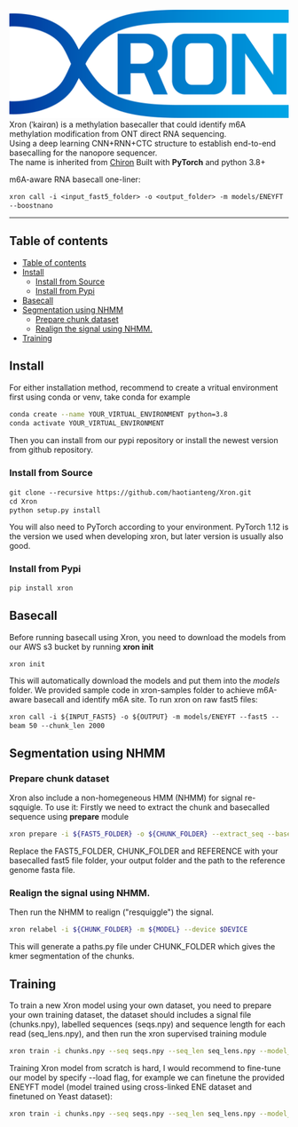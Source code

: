 ![xron_logo](https://github.com/haotianteng/Xron/blob/master/docs/images/xron_logo.png)
Xron (ˈkairɑn) is a methylation basecaller that could identify m6A methylation modification from ONT direct RNA sequencing.  
Using a deep learning CNN+RNN+CTC structure to establish end-to-end basecalling for the nanopore sequencer.  
The name is inherited from [Chiron](https://github.com/haotianteng/Chiron)
Built with **PyTorch** and python 3.8+

<!--
%If you found Xron useful, please consider to cite:  
%Cite paper need to be released
-->


m6A-aware RNA basecall one-liner:
```
xron call -i <input_fast5_folder> -o <output_folder> -m models/ENEYFT --boostnano
```

---
## Table of contents

- [Table of contents](#table-of-contents)
- [Install](#install)
  - [Install from Source](#install-from-source)
  - [Install from Pypi](#install-from-pypi)
- [Basecall](#basecall)
- [Segmentation using NHMM](#segmentation-using-nhmm)
  - [Prepare chunk dataset](#prepare-chunk-dataset)
  - [Realign the signal using NHMM.](#realign-the-signal-using-nhmm)
- [Training](#training)
  
## Install
For either installation method, recommend to create a vritual environment first using conda or venv, take conda for example
```bash
conda create --name YOUR_VIRTUAL_ENVIRONMENT python=3.8
conda activate YOUR_VIRTUAL_ENVIRONMENT
```
Then you can install from our pypi repository or install the newest version from github repository.
### Install from Source

```
git clone --recursive https://github.com/haotianteng/Xron.git
cd Xron
python setup.py install
```
You will also need to PyTorch according to your environment. PyTorch 1.12 is the version we used when developing xron, but later version is usually also good.

### Install from Pypi
```bash
pip install xron
```
## Basecall
Before running basecall using Xron, you need to download the models from our AWS s3 bucket by running **xron init**
```bash
xron init
```
This will automatically download the models and put them into the *models* folder.
We provided sample code in xron-samples folder to achieve m6A-aware basecall and identify m6A site. 
To run xron on raw fast5 files:
```
xron call -i ${INPUT_FAST5} -o ${OUTPUT} -m models/ENEYFT --fast5 --beam 50 --chunk_len 2000
```

## Segmentation using NHMM
### Prepare chunk dataset
Xron also include a non-homegeneous HMM (NHMM) for signal re-sqquigle. To use it:
Firstly we need to extract the chunk and basecalled sequence using **prepare** module
```bash
xron prepare -i ${FAST5_FOLDER} -o ${CHUNK_FOLDER} --extract_seq --basecaller guppy --reference ${REFERENCE} --mode rna_meth --extract_kmer -k 5 --chunk_len 4000 --write_correction
```
Replace the FAST5_FOLDER, CHUNK_FOLDER and REFERENCE with your basecalled fast5 file folder, your output folder and the path to the reference genome fasta file.

### Realign the signal using NHMM.
Then run the NHMM to realign ("resquiggle") the signal.
```bash
xron relabel -i ${CHUNK_FOLDER} -m ${MODEL} --device $DEVICE
```
This will generate a paths.py file under CHUNK_FOLDER which gives the kmer segmentation of the chunks.

## Training
To train a new Xron model using your own dataset, you need to prepare your own training dataset, the dataset should includes a signal file (chunks.npy), labelled sequences (seqs.npy) and sequence length for each read (seq_lens.npy), and then run the xron supervised training module
```bash
xron train -i chunks.npy --seq seqs.npy --seq_len seq_lens.npy --model_folder OUTPUT_MODEL_FOLDER
```
Training Xron model from scratch is hard, I would recommend to fine-tune our model by specify --load flag, for example we can finetune the provided ENEYFT model (model trained using cross-linked ENE dataset and finetuned on Yeast dataset):
```bash
xron train -i chunks.npy --seq seqs.npy --seq_len seq_lens.npy --model_folder models/ENEYFT --load
```

